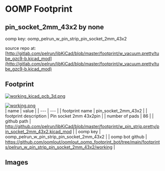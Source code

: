 # OOMP Footprint  
## pin_socket_2mm_43x2  by none  
  
oomp key: oomp_pelrun_w_pin_strip_pin_socket_2mm_43x2  
  
source repo at: [http://gitlab.com/pelrun/libKiCad/blob/master/footprint/w_vacuum.pretty/tube_gzc9-b.kicad_mod](http://gitlab.com/pelrun/libKiCad/blob/master/footprint/w_vacuum.pretty/tube_gzc9-b.kicad_mod)  
## Footprint  
  
[![working_kicad_pcb_3d.png](working_kicad_pcb_3d_600.png)](working_kicad_pcb_3d.png)  
  
[![working.png](working_600.png)](working.png)  
| name | value | 
| --- | --- | 
| footprint name | pin_socket_2mm_43x2 | 
| footprint description | Pin socket 2mm 43x2pin | 
| number of pads | 86 | 
| github path | http://github.com/pelrun/libKiCad/blob/master/footprint/w_pin_strip.pretty/pin_socket_2mm_43x2.kicad_mod | 
| oomp key | oomp_pelrun_w_pin_strip_pin_socket_2mm_43x2 | 
| oomp bot github | https://github.com/oomlout/oomlout_oomp_footprint_bot/tree/main/footprints/pelrun_w_pin_strip_pin_socket_2mm_43x2/working | 
## Images  
